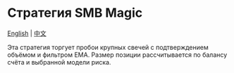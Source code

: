 # Стратегия SMB Magic
[English](README.md) | [中文](README_cn.md)

Эта стратегия торгует пробои крупных свечей с подтверждением объёмом и фильтром EMA. Размер позиции рассчитывается по балансу счёта и выбранной модели риска.
